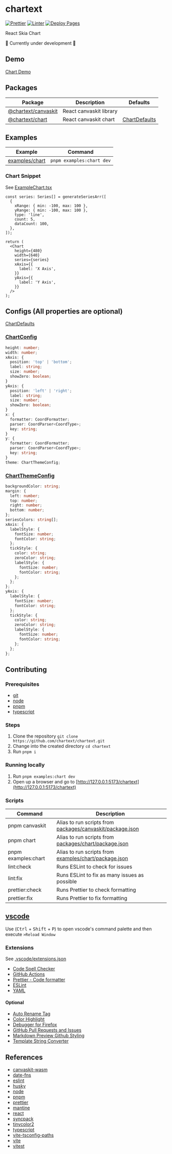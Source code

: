 # chartext

[![Prettier](https://github.com/chartext/chartext/actions/workflows/check-formatting.yml/badge.svg?label=Linting&logo=github)](https://github.com/chartext/chartext/actions/workflows/check-formatting.yml) [![Linter](https://github.com/chartext/chartext/actions/workflows/check-linting.yml/badge.svg)](https://github.com/chartext/chartext/actions/workflows/check-linting.yml) [![Deploy Pages](https://github.com/chartext/chartext/actions/workflows/deploy-pages.yml/badge.svg)](https://github.com/chartext/chartext/actions/workflows/deploy-pages.yml)

React Skia Chart

🚧 Currently under development 🚧

## Demo

[Chart Demo](https://chartext.github.io/chartext/)

## Packages

| Package                                      | Description             | Defaults                                             |
| -------------------------------------------- | ----------------------- | ---------------------------------------------------- |
| [@chartext/canvaskit](./packages/canvaskit/) | React canvaskit library |                                                      |
| [@chartext/chart](./packages/chart/)         | React canvaskit chart   | [ChartDefaults](packages/chart/src/ChartDefaults.ts) |

## Examples

| Example                             | Command                   |
| ----------------------------------- | ------------------------- |
| [examples/chart](./examples/chart/) | `pnpm examples:chart dev` |

### Chart Snippet

See [ExampleChart.tsx](examples/chart/src/ExampleChart.tsx)

```tsx
const series: Series[] = generateSeriesArr([
  {
    xRange: { min: -100, max: 100 },
    yRange: { min: -100, max: 100 },
    type: 'line',
    count: 5,
    dataCount: 100,
  },
]);

return (
  <Chart
    height={480}
    width={640}
    series={series}
    xAxis={{
      label: 'X Axis',
    }}
    yAxis={{
      label: 'Y Axis',
    }}
  />
);
```

## Configs (All properties are optional)

[ChartDefaults](packages/chart/src/ChartDefaults.ts)

### [ChartConfig](./packages/chart/src/Chart.types.ts)

```ts
height: number;
width: number;
xAxis: {
  position: 'top' | 'bottom';
  label: string;
  size: number;
  showZero: boolean;
}
yAxis: {
  position: 'left' | 'right';
  label: string;
  size: number;
  showZero: boolean;
}
x: {
  formatter: CoordFormatter;
  parser: CoordParser<CoordType>;
  key: string;
}
y: {
  formatter: CoordFormatter;
  parser: CoordParser<CoordType>;
  key: string;
}
theme: ChartThemeConfig;
```

### [ChartThemeConfig](./packages/chart/src/Chart.types.ts)

```ts
backgroundColor: string;
margin: {
  left: number;
  top: number;
  right: number;
  bottom: number;
};
seriesColors: string[];
xAxis: {
  labelStyle: {
    fontSize: number;
    fontColor: string;
  };
  tickStyle: {
    color: string;
    zeroColor: string;
    labelStyle: {
      fontSize: number;
      fontColor: string;
    };
  };
};
yAxis: {
  labelStyle: {
    fontSize: number;
    fontColor: string;
  };
  tickStyle: {
    color: string;
    zeroColor: string;
    labelStyle: {
      fontSize: number;
      fontColor: string;
    };
  };
};
```

## Contributing

### Prerequisites

- [git](https://git-scm.com/downloads)
- [node](https://nodejs.org/)
- [pnpm](https://pnpm.io/installation)
- [typescript](https://www.typescriptlang.org/download)

### Steps

1. Clone the repository `git clone https://github.com/chartext/chartext.git`
2. Change into the created directory `cd chartext`
3. Run `pnpm i`

### Running locally

1. Run `pnpm examples:chart dev`
2. Open up a browser and go to [http://127.0.0.1:5173/chartext](http://127.0.0.1:5173/chartext)

### Scripts

| Command             | Description                                                                                  |
| ------------------- | -------------------------------------------------------------------------------------------- |
| pnpm canvaskit      | Alias to run scripts from [packages/canvaskit/package.json](packages/canvaskit/package.json) |
| pnpm chart          | Alias to run scripts from [packages/chart/package.json](packages/chart/package.json)         |
| pnpm examples:chart | Alias to run scripts from [examples/chart/package.json](examples/chart/package.json)         |
| lint:check          | Runs ESLint to check for issues                                                              |
| lint:fix            | Runs ESLint to fix as many issues as possible                                                |
| prettier:check      | Runs Prettier to check formatting                                                            |
| prettier:fix        | Runs Prettier to fix formatting                                                              |

## [vscode](https://code.visualstudio.com/)

Use (<kbd>Ctrl</kbd> + <kbd>Shift</kbd> + <kbd>P</kbd>) to open vscode's command palette and then execute `>Reload Window`

### Extensions

See [.vscode/extensions.json](.vscode/extensions.json)

- [Code Spell Checker](https://marketplace.visualstudio.com/items?itemName=streetsidesoftware.code-spell-checker)
- [GitHub Actions](https://marketplace.visualstudio.com/items?itemName=GitHub.vscode-github-actions)
- [Prettier - Code formatter](https://marketplace.visualstudio.com/items?itemName=esbenp.prettier-vscode)
- [ESLint](https://marketplace.visualstudio.com/items?itemName=dbaeumer.vscode-eslint)
- [YAML](https://marketplace.visualstudio.com/items?itemName=redhat.vscode-yaml)

#### Optional

- [Auto Rename Tag](https://marketplace.visualstudio.com/items?itemName=formulahendry.auto-rename-tag)
- [Color Highlight](https://marketplace.visualstudio.com/items?itemName=naumovs.color-highlight)
- [Debugger for Firefox](https://marketplace.visualstudio.com/items?itemName=firefox-devtools.vscode-firefox-debug)
- [GitHub Pull Requests and Issues](https://marketplace.visualstudio.com/items?itemName=GitHub.vscode-pull-request-github)
- [Markdown Preview Github Styling](https://marketplace.visualstudio.com/items?itemName=bierner.markdown-preview-github-styles)
- [Template String Converter](https://marketplace.visualstudio.com/items?itemName=meganrogge.template-string-converter)

## References

- [canvaskit-wasm](https://github.com/google/skia/tree/main/modules/canvaskit)
- [date-fns](https://github.com/date-fns/date-fns)
- [eslint](https://github.com/eslint/eslint)
- [husky](https://github.com/typicode/husky)
- [node](https://github.com/nodejs/node)
- [pnpm](https://github.com/pnpm/pnpm)
- [prettier](https://github.com/prettier/prettier)
- [mantine](https://github.com/mantinedev/mantine)
- [react](https://github.com/facebook/react)
- [syncpack](https://github.com/JamieMason/syncpack)
- [tinycolor2](https://github.com/bgrins/TinyColor)
- [typescript](https://github.com/microsoft/TypeScript)
- [vite-tsconfig-paths](https://github.com/aleclarson/vite-tsconfig-paths)
- [vite](https://github.com/vitejs/vite)
- [vitest](https://github.com/vitest-dev/vitest)
